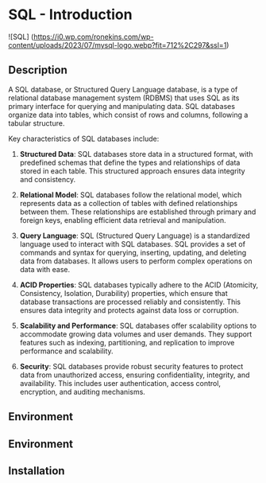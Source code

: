 # SQL - Introduction

![SQL] (https://i0.wp.com/ronekins.com/wp-content/uploads/2023/07/mysql-logo.webp?fit=712%2C297&ssl=1)

## Description
A SQL database, or Structured Query Language database, is a type of relational database management system (RDBMS) that uses SQL as its primary interface for querying and manipulating data. SQL databases organize data into tables, which consist of rows and columns, following a tabular structure.

Key characteristics of SQL databases include:

1. **Structured Data**: SQL databases store data in a structured format, with predefined schemas that define the types and relationships of data stored in each table. This structured approach ensures data integrity and consistency.

2. **Relational Model**: SQL databases follow the relational model, which represents data as a collection of tables with defined relationships between them. These relationships are established through primary and foreign keys, enabling efficient data retrieval and manipulation.

3. **Query Language**: SQL (Structured Query Language) is a standardized language used to interact with SQL databases. SQL provides a set of commands and syntax for querying, inserting, updating, and deleting data from databases. It allows users to perform complex operations on data with ease.

4. **ACID Properties**: SQL databases typically adhere to the ACID (Atomicity, Consistency, Isolation, Durability) properties, which ensure that database transactions are processed reliably and consistently. This ensures data integrity and protects against data loss or corruption.

5. **Scalability and Performance**: SQL databases offer scalability options to accommodate growing data volumes and user demands. They support features such as indexing, partitioning, and replication to improve performance and scalability.

6. **Security**: SQL databases provide robust security features to protect data from unauthorized access, ensuring confidentiality, integrity, and availability. This includes user authentication, access control, encryption, and auditing mechanisms.

## Environment

## Environment

## Installation

